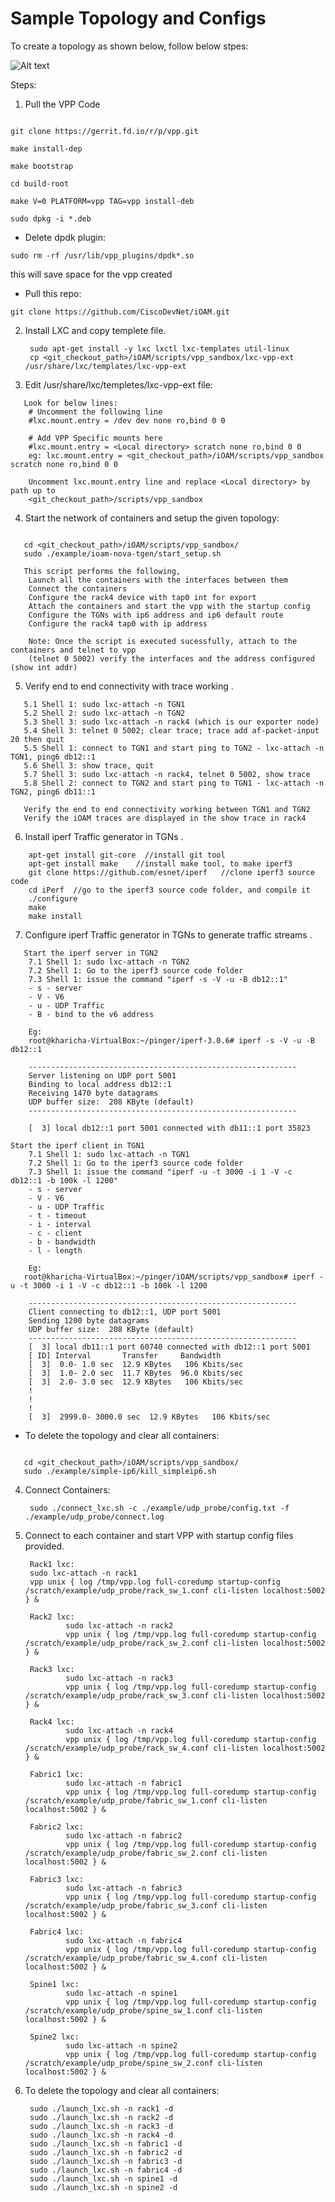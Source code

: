 # Sample Topology and Configs

To create a topology as shown below, follow below stpes:

![Alt text](./topology.png?raw=true "Topology")

Steps:

1. Pull the VPP Code
```

git clone https://gerrit.fd.io/r/p/vpp.git
 
make install-dep
 
make bootstrap
 
cd build-root
 
make V=0 PLATFORM=vpp TAG=vpp install-deb
 
sudo dpkg -i *.deb
```
* Delete dpdk plugin:

```
sudo rm -rf /usr/lib/vpp_plugins/dpdk*.so
```
this will save space for the vpp created

* Pull this repo:
``` 
git clone https://github.com/CiscoDevNet/iOAM.git
```
2. Install LXC and copy templete file.

		sudo apt-get install -y lxc lxctl lxc-templates util-linux
		cp <git_checkout_path>/iOAM/scripts/vpp_sandbox/lxc-vpp-ext /usr/share/lxc/templates/lxc-vpp-ext

3. Edit /usr/share/lxc/templetes/lxc-vpp-ext file:
``` 
   Look for below lines:
   	# Uncomment the following line
	#lxc.mount.entry = /dev dev none ro,bind 0 0

	# Add VPP Specific mounts here
	#lxc.mount.entry = <Local directory> scratch none ro,bind 0 0
	eg: lxc.mount.entry = <git_checkout_path>/iOAM/scripts/vpp_sandbox scratch none ro,bind 0 0

   	Uncomment lxc.mount.entry line and replace <Local directory> by path up to 
	<git_checkout_path>/scripts/vpp_sandbox
```
4. Start the network of containers and setup the given topology:
```

   cd <git_checkout_path>/iOAM/scripts/vpp_sandbox/
   sudo ./example/ioam-nova-tgen/start_setup.sh 
   
   This script performs the following,
   	Launch all the containers with the interfaces between them
	Connect the containers
	Configure the rack4 device with tap0 int for export
	Attach the containers and start the vpp with the startup config
	Configure the TGNs with ip6 address and ip6 default route
	Configure the rack4 tap0 with ip address
	
	Note: Once the script is executed sucessfully, attach to the containers and telnet to vpp
	(telnet 0 5002) verify the interfaces and the address configured (show int addr)

```
5. Verify end to end connectivity with trace working . 
```
   5.1 Shell 1: sudo lxc-attach -n TGN1
   5.2 Shell 2: sudo lxc-attach -n TGN2
   5.3 Shell 3: sudo lxc-attach -n rack4 (which is our exporter node)
   5.4 Shell 3: telnet 0 5002; clear trace; trace add af-packet-input 20 then quit
   5.5 Shell 1: connect to TGN1 and start ping to TGN2 - lxc-attach -n TGN1, ping6 db12::1
   5.6 Shell 3: show trace, quit
   5.7 Shell 3: sudo lxc-attach -n rack4, telnet 0 5002, show trace
   5.8 Shell 2: connect to TGN2 and start ping to TGN1 - lxc-attach -n TGN2, ping6 db11::1
   
   Verify the end to end connectivity working between TGN1 and TGN2
   Verify the iOAM traces are displayed in the show trace in rack4
```
6. Install iperf Traffic generator in TGNs . 
```
    apt-get install git-core  //install git tool
    apt-get install make    //install make tool, to make iperf3
    git clone https://github.com/esnet/iperf   //clone iperf3 source code
    cd iPerf  //go to the iperf3 source code folder, and compile it
    ./configure
    make
    make install
```
7. Configure iperf Traffic generator in TGNs to generate traffic streams . 
```
   Start the iperf server in TGN2
    7.1 Shell 1: sudo lxc-attach -n TGN2
    7.2 Shell 1: Go to the iperf3 source code folder
    7.3 Shell 1: issue the command "iperf -s -V -u -B db12::1"
    - s - server
    - V - V6
    - u - UDP Traffic
    - B - bind to the v6 address
    
    Eg: 
    root@kharicha-VirtualBox:~/pinger/iperf-3.0.6# iperf -s -V -u -B db12::1
	
	------------------------------------------------------------
	Server listening on UDP port 5001
	Binding to local address db12::1
	Receiving 1470 byte datagrams
	UDP buffer size:  208 KByte (default)
	------------------------------------------------------------

	[  3] local db12::1 port 5001 connected with db11::1 port 35823

Start the iperf client in TGN1 
    7.1 Shell 1: sudo lxc-attach -n TGN1
    7.2 Shell 1: Go to the iperf3 source code folder
    7.3 Shell 1: issue the command "iperf -u -t 3000 -i 1 -V -c db12::1 -b 100k -l 1200"
    - s - server
    - V - V6
    - u - UDP Traffic
    - t - timeout
    - i - interval
    - c - client
    - b - bandwidth
    - l - length
    
    Eg: 
   root@kharicha-VirtualBox:~/pinger/iOAM/scripts/vpp_sandbox# iperf -u -t 3000 -i 1 -V -c db12::1 -b 100k -l 1200

	------------------------------------------------------------
	Client connecting to db12::1, UDP port 5001
	Sending 1200 byte datagrams
	UDP buffer size:  208 KByte (default)
	------------------------------------------------------------
	[  3] local db11::1 port 60740 connected with db12::1 port 5001
	[ ID] Interval       Transfer     Bandwidth
	[  3]  0.0- 1.0 sec  12.9 KBytes   106 Kbits/sec
	[  3]  1.0- 2.0 sec  11.7 KBytes  96.0 Kbits/sec
	[  3]  2.0- 3.0 sec  12.9 KBytes   106 Kbits/sec
	!
	!
	!
	[  3]  2999.0- 3000.0 sec  12.9 KBytes   106 Kbits/sec 
```


* To delete the topology and clear all containers:
```

   cd <git_checkout_path>/iOAM/scripts/vpp_sandbox/
   sudo ./example/simple-ip6/kill_simpleip6.sh 
```

4. Connect Containers:

		sudo ./connect_lxc.sh -c ./example/udp_probe/config.txt -f ./example/udp_probe/connect.log

5. Connect to each container and start VPP with startup config files provided.

		Rack1 lxc:
		sudo lxc-attach -n rack1
		vpp unix { log /tmp/vpp.log full-coredump startup-config /scratch/example/udp_probe/rack_sw_1.conf cli-listen localhost:5002 } &

		Rack2 lxc:
                sudo lxc-attach -n rack2
                vpp unix { log /tmp/vpp.log full-coredump startup-config /scratch/example/udp_probe/rack_sw_2.conf cli-listen localhost:5002 } &

		Rack3 lxc:
                sudo lxc-attach -n rack3
                vpp unix { log /tmp/vpp.log full-coredump startup-config /scratch/example/udp_probe/rack_sw_3.conf cli-listen localhost:5002 } &

		Rack4 lxc:
                sudo lxc-attach -n rack4
                vpp unix { log /tmp/vpp.log full-coredump startup-config /scratch/example/udp_probe/rack_sw_4.conf cli-listen localhost:5002 } &

		Fabric1 lxc:
                sudo lxc-attach -n fabric1
                vpp unix { log /tmp/vpp.log full-coredump startup-config /scratch/example/udp_probe/fabric_sw_1.conf cli-listen localhost:5002 } &

		Fabric2 lxc:
                sudo lxc-attach -n fabric2
                vpp unix { log /tmp/vpp.log full-coredump startup-config /scratch/example/udp_probe/fabric_sw_2.conf cli-listen localhost:5002 } &

		Fabric3 lxc:
                sudo lxc-attach -n fabric3
                vpp unix { log /tmp/vpp.log full-coredump startup-config /scratch/example/udp_probe/fabric_sw_3.conf cli-listen localhost:5002 } &

		Fabric4 lxc:
                sudo lxc-attach -n fabric4
                vpp unix { log /tmp/vpp.log full-coredump startup-config /scratch/example/udp_probe/fabric_sw_4.conf cli-listen localhost:5002 } &

		Spine1 lxc:
                sudo lxc-attach -n spine1
                vpp unix { log /tmp/vpp.log full-coredump startup-config /scratch/example/udp_probe/spine_sw_1.conf cli-listen localhost:5002 } &

		Spine2 lxc:
                sudo lxc-attach -n spine2
                vpp unix { log /tmp/vpp.log full-coredump startup-config /scratch/example/udp_probe/spine_sw_2.conf cli-listen localhost:5002 } &


6. To delete the topology and clear all containers:

		sudo ./launch_lxc.sh -n rack1 -d
		sudo ./launch_lxc.sh -n rack2 -d
		sudo ./launch_lxc.sh -n rack3 -d
		sudo ./launch_lxc.sh -n rack4 -d
		sudo ./launch_lxc.sh -n fabric1 -d
		sudo ./launch_lxc.sh -n fabric2 -d
		sudo ./launch_lxc.sh -n fabric3 -d
		sudo ./launch_lxc.sh -n fabric4 -d
		sudo ./launch_lxc.sh -n spine1 -d
		sudo ./launch_lxc.sh -n spine2 -d
